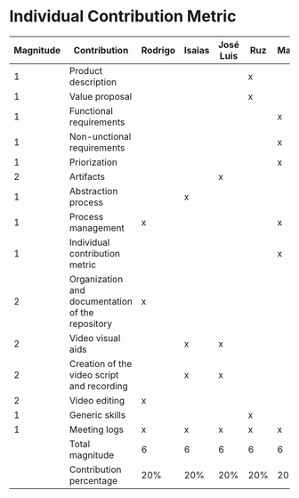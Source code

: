 # Individual Contribution Metric

| Magnitude | Contribution| Rodrigo | Isaias | José Luis |  Ruz  |  Marco  |
|-----------|-------------|---------|--------|-----------|-------|---------|
|     1     | Product description | | | |x
|1|Value proposal||||x
|1|Functional requirements|||||x
|1|Non-unctional requirements|||||x
|1|Priorization|||||x
|2|Artifacts|||x
|1|Abstraction process||x
|1|Process management|x||||x
|1|Individual contribution metric|||||x
|2|Organization and documentation of the repository|x
|2|Video visual aids||x|x
|2|Creation of the video script and recording||x|x
|2|Video editing|x
|1|Generic skills||||x
|1|Meeting logs|x|x|x|x|x|
||Total magnitude|6|6|6|6|6|
||Contribution percentage|20%|20%|20%|20%|20%